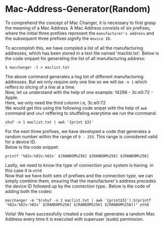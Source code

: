 # Mac-Address-Generator(Random)

To comprehend the concept of Mac Changer, it is necessary to first grasp the meaning of a Mac Address. A Mac Address consists of six prefixes, where the initial three prefixes represent the ````manufacturer's address```` and the subsequent three prefixes signify the ````device ID.````

To accomplish this, we have compiled a list of all the manufacturing addresses, which has been stored in a text file named 'maclist.txt'.
Below is the code snippet for generating the list of all manufacturing address:
````
$ macchanger -l > maclist.txt  
````
The above command generates a lisg list of different manufacturing addresses. But we only require only one line so we will ise ```-n 1``` which reffers to slicing of a line at a time.  
Now, let us understand with the help of one example: 14296 - 3c:e0:72 - Apple.  
Here, we only need the third column i.e, 3c:e0:72  
We would get this using the following code snipet with the help of ```awk``` command and ```shuf``` reffering to shuffeling everytime we run the command:
````
shuf -n 1 maclist.txt | awk '{print $3}'  
````
For the next three prefixes, we have developed a code that generates a random number within the range of ```0 - 255```. This range is considered valid for a device ID.  
Below is the code snippet:
````
printf '%02x:%02x:%02x' $[RANDOM%256] $[RANDOM%256] $[RANDOM%256]
````
Lastly, we need to know the type of connection your system is having. in this case it is ```eth0```  
Now that we have both sets of prefixes and the connection type, we can simply combine them, ensuring that the manufacturer's address precedes the device ID followed up by the connection type..
Below is the code of adding both the codes:
````
macchanger -m "$(shuf -n 1 maclist.txt | awk '{print$3}'):$(printf '%02x:%02x:%02x' $[RANDOM%256] $[RANDOM%256] $[RANDOM%256])" eth0
````
Voila! We have successfully created a code that generates a random Mac Address every time it is executed with superuser (sudo) permission.
